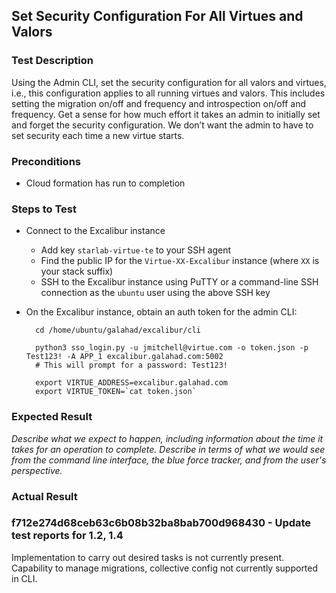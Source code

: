 ## Set Security Configuration For All Virtues and Valors

### Test Description

Using the Admin CLI, set the security configuration for all valors and virtues, i.e., this configuration applies to all running virtues and valors. This includes setting the migration on/off and frequency and introspection on/off and frequency. Get a sense for how much effort it takes an admin to initially set and forget the security configuration. We don’t want the admin to have to set security each time a new virtue starts.

### Preconditions

- Cloud formation has run to completion

### Steps to Test

- Connect to the Excalibur instance
    - Add key `starlab-virtue-te` to your SSH agent
    - Find the public IP for the `Virtue-XX-Excalibur` instance (where `XX` is your stack suffix)
    - SSH to the Excalibur instance using PuTTY or a command-line SSH connection as the `ubuntu` user using the above SSH key

- On the Excalibur instance, obtain an auth token for the admin CLI:

        cd /home/ubuntu/galahad/excalibur/cli

        python3 sso_login.py -u jmitchell@virtue.com -o token.json -p Test123! -A APP_1 excalibur.galahad.com:5002
        # This will prompt for a password: Test123!

        export VIRTUE_ADDRESS=excalibur.galahad.com
        export VIRTUE_TOKEN=`cat token.json`

### Expected Result

*Describe what we expect to happen, including information about the time it takes for an operation to complete. Describe in terms of what we would see from the command line interface, the blue force tracker, and from the user's perspective.*

### Actual Result

### f712e274d68ceb63c6b08b32ba8bab700d968430 - Update test reports for 1.2, 1.4

Implementation to carry out desired tasks is not currently present.  Capability to manage migrations, collective config not currently supported in CLI.
